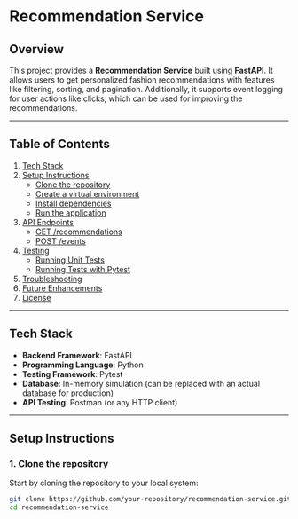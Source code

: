 # Recommendation Service

## Overview

This project provides a **Recommendation Service** built using **FastAPI**. It allows users to get personalized fashion recommendations with features like filtering, sorting, and pagination. Additionally, it supports event logging for user actions like clicks, which can be used for improving the recommendations.

---

## **Table of Contents**
1. [Tech Stack](#tech-stack)
2. [Setup Instructions](#setup-instructions)
    - [Clone the repository](#clone-the-repository)
    - [Create a virtual environment](#create-a-virtual-environment)
    - [Install dependencies](#install-dependencies)
    - [Run the application](#run-the-application)
3. [API Endpoints](#api-endpoints)
    - [GET /recommendations](#get-recommendations)
    - [POST /events](#post-events)
4. [Testing](#testing)
    - [Running Unit Tests](#running-unit-tests)
    - [Running Tests with Pytest](#running-tests-with-pytest)
5. [Troubleshooting](#troubleshooting)
6. [Future Enhancements](#future-enhancements)
7. [License](#license)

---

## **Tech Stack**
- **Backend Framework**: FastAPI
- **Programming Language**: Python
- **Testing Framework**: Pytest
- **Database**: In-memory simulation (can be replaced with an actual database for production)
- **API Testing**: Postman (or any HTTP client)

---

## **Setup Instructions**

### **1. Clone the repository**

Start by cloning the repository to your local system:

```bash
git clone https://github.com/your-repository/recommendation-service.git
cd recommendation-service
